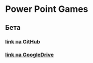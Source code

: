 # Power Point Games

## Бета

### <a href="https://liutyiartur.github.io/power_point_games/files/beta.pptx" target="_blank">link на GitHub</a>
### <a href="https://docs.google.com/presentation/d/1TJGfkMiPvjeOABKRZmkVeK2kL50id_bt/edit?usp=sharing&ouid=114927916041749933300&rtpof=true&sd=true" target="_blank">link на GoogleDrive</a>
